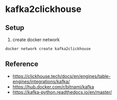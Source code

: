 # kafka2clickhouse

## Setup
1. create docker network
```
docker network create kafka2clickhouse
```
## Reference
- https://clickhouse.tech/docs/en/engines/table-engines/integrations/kafka/
- https://hub.docker.com/r/bitnami/kafka
- https://kafka-python.readthedocs.io/en/master/